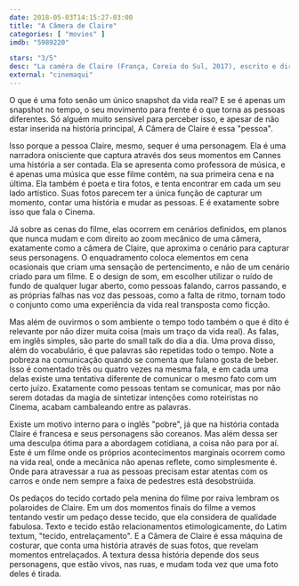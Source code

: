 ```yaml
---
date: 2018-05-03T14:15:27-03:00
title: "A Câmera de Claire"
categories: [ "movies" ]
imdb: "5989220"

stars: "3/5"
desc: "La caméra de Claire (França, Coreia do Sul, 2017), escrito e dirigido por Sang-soo Hong, com Isabelle Huppert, Min-hee Kim, Mi-hee Chang. Crítica escrita para o site CinemAqui."
external: "cinemaqui"
---
```

O que é uma foto senão um único snapshot da vida real? E se é apenas um snapshot no tempo, o seu movimento para frente é o que torna as pessoas diferentes. Só alguém muito sensível para perceber isso, e apesar de não estar inserida na história principal, A Câmera de Claire é essa "pessoa".

Isso porque a pessoa Claire, mesmo, sequer é uma personagem. Ela é uma narradora onisciente que captura através dos seus momentos em Cannes uma história a ser contada. Ela se apresenta como professora de música, e é apenas uma música que esse filme contém, na sua primeira cena e na última. Ela também é poeta e tira fotos, e tenta encontrar em cada um seu lado artístico. Suas fotos parecem ter a única função de capturar um momento, contar uma história e mudar as pessoas. E é exatamente sobre isso que fala o Cinema.

Já sobre as cenas do filme, elas ocorrem em cenários definidos, em planos que nunca mudam e com direito ao zoom mecânico de uma câmera, exatamente como a câmera de Claire, que aproxima o cenário para capturar seus personagens. O enquadramento coloca elementos em cena ocasionais que criam uma sensação de pertencimento, e não de um cenário criado para um filme. E o design de som, em escolher utilizar o ruído de fundo de qualquer lugar aberto, como pessoas falando, carros passando, e as próprias falhas nas voz das pessoas, como a falta de ritmo, tornam todo o conjunto como uma experiência da vida real transposta como ficção.

Mas além de ouvirmos o som ambiente o tempo todo também o que é dito é relevante por não dizer muita coisa (mais um traço da vida real). As falas, em inglês simples, são parte do small talk do dia a dia. Uma prova disso, além do vocabulário, é que palavras são repetidas todo o tempo. Note a pobreza na comunicação quando se comenta que fulano gosta de beber. Isso é comentado três ou quatro vezes na mesma fala, e em cada uma delas existe uma tentativa diferente de comunicar o mesmo fato com um certo juízo. Exatamente como pessoas tentam se comunicar, mas por não serem dotadas da magia de sintetizar intenções como roteiristas no Cinema, acabam cambaleando entre as palavras.

Existe um motivo interno para o inglês "pobre", já que na história contada Claire é francesa e seus personagens são coreanos. Mas além dessa ser uma desculpa ótima para a abordagem cotidiana, a coisa não para por aí. Este é um filme onde os próprios acontecimentos marginais ocorrem como na vida real, onde a mecânica não apenas reflete, como simplesmente é. Onde para atravessar a rua as pessoas precisam estar atentas com os carros e onde nem sempre a faixa de pedestres está desobstrúida.

Os pedaços do tecido cortado pela menina do filme por raiva lembram os polaroides de Claire. Em um dos momentos finais do filme a vemos tentando vestir um pedaço desse tecido, que ela considera de qualidade fabulosa. Texto e tecido estão relacionamentos etimologicamente, do Latim textum, "tecido, entrelaçamento". E a Câmera de Claire é essa máquina de costurar, que conta uma história através de suas fotos, que revelam momentos entrelaçados. A textura dessa história depende dos seus personagens, que estão vivos, nas ruas, e mudam toda vez que uma foto deles é tirada.
